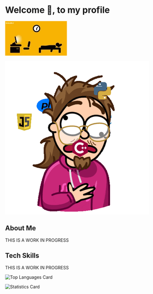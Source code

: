 # Welcome :wave:, to my profile

<p align="center" display="inline">

![Gif image of the hard life of a programmer](images/hardLife.gif)

![Frazzled Programmer](images/Programming.gif)

</p>

## About Me

THIS IS A WORK IN PROGRESS

## Tech Skills

THIS IS A WORK IN PROGRESS

![Top Languages Card](https://github-readme-stats.vercel.app/api/top-langs/?username=BaerLucky&theme=highcontrast&show)

![Statistics Card](https:/github-readme-stats.vercel.app/api/stats/?username=BaerLucky&theme=highcontrast&show)
